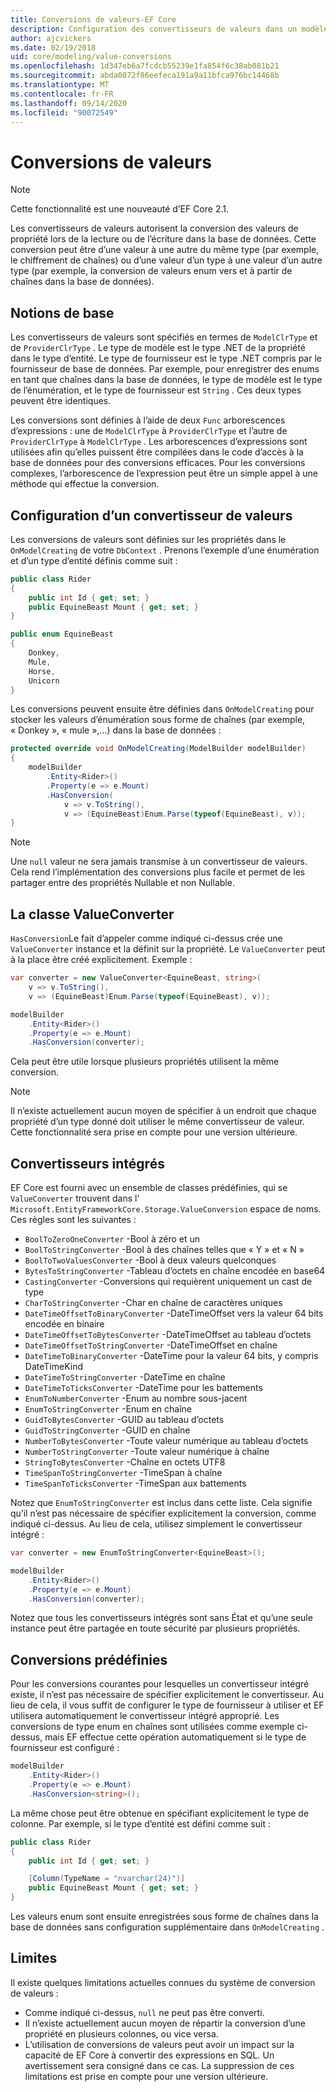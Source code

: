 ```yaml
---
title: Conversions de valeurs-EF Core
description: Configuration des convertisseurs de valeurs dans un modèle de Entity Framework Core
author: ajcvickers
ms.date: 02/19/2018
uid: core/modeling/value-conversions
ms.openlocfilehash: 1d347eb6a7fcdcb55239e1fa854f6c38ab081b21
ms.sourcegitcommit: abda0872f86eefeca191a9a11bfca976bc14468b
ms.translationtype: MT
ms.contentlocale: fr-FR
ms.lasthandoff: 09/14/2020
ms.locfileid: "90072549"
---
```

# <a name="value-conversions"></a>Conversions de valeurs

> [!NOTE]  
> Cette fonctionnalité est une nouveauté d’EF Core 2.1.

Les convertisseurs de valeurs autorisent la conversion des valeurs de propriété lors de la lecture ou de l’écriture dans la base de données. Cette conversion peut être d’une valeur à une autre du même type (par exemple, le chiffrement de chaînes) ou d’une valeur d’un type à une valeur d’un autre type (par exemple, la conversion de valeurs enum vers et à partir de chaînes dans la base de données).

## <a name="fundamentals"></a>Notions de base

Les convertisseurs de valeurs sont spécifiés en termes de `ModelClrType` et de `ProviderClrType` . Le type de modèle est le type .NET de la propriété dans le type d’entité. Le type de fournisseur est le type .NET compris par le fournisseur de base de données. Par exemple, pour enregistrer des enums en tant que chaînes dans la base de données, le type de modèle est le type de l’énumération, et le type de fournisseur est `String` . Ces deux types peuvent être identiques.

Les conversions sont définies à l’aide de deux `Func` arborescences d’expressions : une de `ModelClrType` à `ProviderClrType` et l’autre de `ProviderClrType` à `ModelClrType` . Les arborescences d’expressions sont utilisées afin qu’elles puissent être compilées dans le code d’accès à la base de données pour des conversions efficaces. Pour les conversions complexes, l’arborescence de l’expression peut être un simple appel à une méthode qui effectue la conversion.

## <a name="configuring-a-value-converter"></a>Configuration d’un convertisseur de valeurs

Les conversions de valeurs sont définies sur les propriétés dans le `OnModelCreating` de votre `DbContext` . Prenons l’exemple d’une énumération et d’un type d’entité définis comme suit :

``` csharp
public class Rider
{
    public int Id { get; set; }
    public EquineBeast Mount { get; set; }
}

public enum EquineBeast
{
    Donkey,
    Mule,
    Horse,
    Unicorn
}
```

Les conversions peuvent ensuite être définies dans `OnModelCreating` pour stocker les valeurs d’énumération sous forme de chaînes (par exemple, « Donkey », « mule »,...) dans la base de données :

``` csharp
protected override void OnModelCreating(ModelBuilder modelBuilder)
{
    modelBuilder
        .Entity<Rider>()
        .Property(e => e.Mount)
        .HasConversion(
            v => v.ToString(),
            v => (EquineBeast)Enum.Parse(typeof(EquineBeast), v));
}
```

> [!NOTE]  
> Une `null` valeur ne sera jamais transmise à un convertisseur de valeurs. Cela rend l’implémentation des conversions plus facile et permet de les partager entre des propriétés Nullable et non Nullable.

## <a name="the-valueconverter-class"></a>La classe ValueConverter

`HasConversion`Le fait d’appeler comme indiqué ci-dessus crée une `ValueConverter` instance et la définit sur la propriété. Le `ValueConverter` peut à la place être créé explicitement. Exemple :

``` csharp
var converter = new ValueConverter<EquineBeast, string>(
    v => v.ToString(),
    v => (EquineBeast)Enum.Parse(typeof(EquineBeast), v));

modelBuilder
    .Entity<Rider>()
    .Property(e => e.Mount)
    .HasConversion(converter);
```

Cela peut être utile lorsque plusieurs propriétés utilisent la même conversion.

> [!NOTE]  
> Il n’existe actuellement aucun moyen de spécifier à un endroit que chaque propriété d’un type donné doit utiliser le même convertisseur de valeur. Cette fonctionnalité sera prise en compte pour une version ultérieure.

## <a name="built-in-converters"></a>Convertisseurs intégrés

EF Core est fourni avec un ensemble de classes prédéfinies, qui se `ValueConverter` trouvent dans l' `Microsoft.EntityFrameworkCore.Storage.ValueConversion` espace de noms. Ces règles sont les suivantes :

* `BoolToZeroOneConverter` -Bool à zéro et un
* `BoolToStringConverter` -Bool à des chaînes telles que « Y » et « N »
* `BoolToTwoValuesConverter` -Bool à deux valeurs quelconques
* `BytesToStringConverter` -Tableau d’octets en chaîne encodée en base64
* `CastingConverter` -Conversions qui requièrent uniquement un cast de type
* `CharToStringConverter` -Char en chaîne de caractères uniques
* `DateTimeOffsetToBinaryConverter` -DateTimeOffset vers la valeur 64 bits encodée en binaire
* `DateTimeOffsetToBytesConverter` -DateTimeOffset au tableau d’octets
* `DateTimeOffsetToStringConverter` -DateTimeOffset en chaîne
* `DateTimeToBinaryConverter` -DateTime pour la valeur 64 bits, y compris DateTimeKind
* `DateTimeToStringConverter` -DateTime en chaîne
* `DateTimeToTicksConverter` -DateTime pour les battements
* `EnumToNumberConverter` -Enum au nombre sous-jacent
* `EnumToStringConverter` -Enum en chaîne
* `GuidToBytesConverter` -GUID au tableau d’octets
* `GuidToStringConverter` -GUID en chaîne
* `NumberToBytesConverter` -Toute valeur numérique au tableau d’octets
* `NumberToStringConverter` -Toute valeur numérique à chaîne
* `StringToBytesConverter` -Chaîne en octets UTF8
* `TimeSpanToStringConverter` -TimeSpan à chaîne
* `TimeSpanToTicksConverter` -TimeSpan aux battements

Notez que `EnumToStringConverter` est inclus dans cette liste. Cela signifie qu’il n’est pas nécessaire de spécifier explicitement la conversion, comme indiqué ci-dessus. Au lieu de cela, utilisez simplement le convertisseur intégré :

``` csharp
var converter = new EnumToStringConverter<EquineBeast>();

modelBuilder
    .Entity<Rider>()
    .Property(e => e.Mount)
    .HasConversion(converter);
```

Notez que tous les convertisseurs intégrés sont sans État et qu’une seule instance peut être partagée en toute sécurité par plusieurs propriétés.

## <a name="pre-defined-conversions"></a>Conversions prédéfinies

Pour les conversions courantes pour lesquelles un convertisseur intégré existe, il n’est pas nécessaire de spécifier explicitement le convertisseur. Au lieu de cela, il vous suffit de configurer le type de fournisseur à utiliser et EF utilisera automatiquement le convertisseur intégré approprié. Les conversions de type enum en chaînes sont utilisées comme exemple ci-dessus, mais EF effectue cette opération automatiquement si le type de fournisseur est configuré :

``` csharp
modelBuilder
    .Entity<Rider>()
    .Property(e => e.Mount)
    .HasConversion<string>();
```

La même chose peut être obtenue en spécifiant explicitement le type de colonne. Par exemple, si le type d’entité est défini comme suit :

``` csharp
public class Rider
{
    public int Id { get; set; }

    [Column(TypeName = "nvarchar(24)")]
    public EquineBeast Mount { get; set; }
}
```

Les valeurs enum sont ensuite enregistrées sous forme de chaînes dans la base de données sans configuration supplémentaire dans `OnModelCreating` .

## <a name="limitations"></a>Limites

Il existe quelques limitations actuelles connues du système de conversion de valeurs :

* Comme indiqué ci-dessus, `null` ne peut pas être converti.
* Il n’existe actuellement aucun moyen de répartir la conversion d’une propriété en plusieurs colonnes, ou vice versa.
* L’utilisation de conversions de valeurs peut avoir un impact sur la capacité de EF Core à convertir des expressions en SQL. Un avertissement sera consigné dans ce cas.
La suppression de ces limitations est prise en compte pour une version ultérieure.
